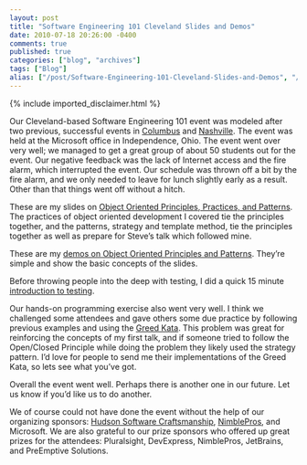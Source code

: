 ```yaml
---
layout: post
title: "Software Engineering 101 Cleveland Slides and Demos"
date: 2010-07-18 20:26:00 -0400
comments: true
published: true
categories: ["blog", "archives"]
tags: ["Blog"]
alias: ["/post/Software-Engineering-101-Cleveland-Slides-and-Demos", "/post/software-engineering-101-cleveland-slides-and-demos"]
---
```

<!-- more -->
{% include imported_disclaimer.html %}
<p>Our Cleveland-based Software Engineering 101 event was modeled after two previous, successful events in <a href="http://frazzleddad.blogspot.com/2009/08/save-date-software-engineering-101-on.html" target="_blank">Columbus</a> and <a href="http://brianhprince.blogspot.com/2010/02/software-engineering-101-southern-style.html" target="_blank">Nashville</a>. The event was held at the Microsoft office in Independence, Ohio. The event went over very well; we managed to get a great group of about 50 students out for the event. Our negative feedback was the lack of Internet access and the fire alarm, which interrupted the event. Our schedule was thrown off a bit by the fire alarm, and we only needed to leave for lunch slightly early as a result. Other than that things went off without a hitch.</p>
<p>These are my slides on <a href="http://brendan.enrick.com/files/slides/SWE101Cleveland2010/Principles of OOP.pptx">Object Oriented Principles, Practices, and Patterns</a>. The practices of object oriented development I covered tie the principles together, and the patterns, strategy and template method, tie the principles together as well as prepare for Steve’s talk which followed mine.</p>
<p>These are my <a href="http://brendan.enrick.com/files/slides/SWE101Cleveland2010/OOPPP_Demos.zip">demos on Object Oriented Principles and Patterns</a>. They’re simple and show the basic concepts of the slides.</p>
<p>Before throwing people into the deep with testing, I did a quick 15 minute <a href="http://brendan.enrick.com/files/slides/SWE101Cleveland2010/TestingLightning.pptx">introduction to testing</a>.</p>
<p>Our hands-on programming exercise also went very well. I think we challenged some attendees and gave others some due practice by following previous examples and using the <a href="http://brendan.enrick.com/files/slides/SWE101Cleveland2010/Greed Kata.docx">Greed Kata</a>. This problem was great for reinforcing the concepts of my first talk, and if someone tried to follow the Open/Closed Principle while doing the problem they likely used the strategy pattern. I’d love for people to send me their implementations of the Greed Kata, so lets see what you’ve got.</p>
<p>Overall the event went well. Perhaps there is another one in our future. Let us know if you’d like us to do another.</p>
<p>We of course could not have done the event without the help of our organizing sponsors: <a href="http://hudsonsc.com/" target="_blank">Hudson Software Craftsmanship</a>, <a href="http://nimblepros.com/" target="_blank">NimblePros</a>, and Microsoft. We are also grateful to our prize sponsors who offered up great prizes for the attendees: Pluralsight, DevExpress, NimblePros, JetBrains, and PreEmptive Solutions.</p>

